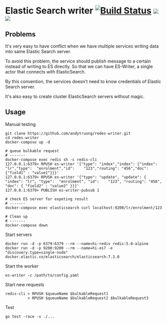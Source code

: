Elastic Search writer [![Build Status](https://travis-ci.org/andytruong/redes-writer.svg?branch=7.x)](https://travis-ci.org/andytruong/redes-writer) [![](https://images.microbadger.com/badges/image/andytruong/redes-writer.svg)](https://microbadger.com/images/andytruong/redes-writer "Get your own image badge on microbadger.com") [![](https://images.microbadger.com/badges/version/andytruong/redes-writer.svg)](https://microbadger.com/images/andytruong/redes-writer "Get your own version badge on microbadger.com")
====

## Problems

It's very easy to have conflict when we have multiple services writing data into same Elastic Search server.

To avoid this problem, the service should publish message to a certain instead of writing to ES directly. So 
that we can have ES-Writer, a single actor that connects with ElasticSearch.

By this convention, the services doesn't need to know credentials of Elastic Search server.

It's also easy to create cluster ElasticSearch servers without magic.

## Usage

Manual testing

    git clone https://github.com/andytruong/redes-writer.git
    cd redes-writer
    docker-compose up -d
    
    # queue bulkable request
    # -------
    docker-compose exec redis sh -c redis-cli
    127.0.0.1:6379> RPUSH es-writer '{"type": "index","index": {"index": "lr","type":  "enrolment","id":    "123","routing": "456","doc": {"field1" : "value1"}}}'
    127.0.0.1:6379> RPUSH es-writer '{"type": "update", "update": { "index": "lr", "type":  "enrolment", "id":    "123", "routing": "456", "doc": { "field2" : "value2" }}}'
    127.0.0.1:6379> PUBLISH es-writer-pubsub 1
    
    # check ES server for expeting result
    # -------
    docker-compose exec elasticsearch curl localhost:9200/lr/enrolment/123
    
    # Clean up
    # -------
    docker-compose down

Start servers

    docker run -d -p 6379:6379 --rm --name=hi-redis redis:5.0-alpine
    docker run -d -p 9200:9200 --rm --name=hi-es7 -e "discovery.type=single-node"  docker.elastic.co/elasticsearch/elasticsearch:7.3.0

Start the worker

    es-writer -c /path/to/config.yaml

Start new requests

    redis-cli > RPUSH $queueName $bulkableRequest1
              > RPUSH $queueName $bulkableRequest2 $bulkableRequest3

Test
    
    go test -race -v ./...